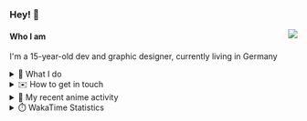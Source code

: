### Hey! 👋

[<img src="https://lanyard-profile-readme.vercel.app/api/228965621478588416" align="right">](https://discord.com/users/228965621478588416)

#### Who I am

I'm a 15-year-old dev and graphic designer, currently living in Germany

<details>
  <summary>💼 What I do</summary>
  
I am currently primarily working on [taiga Bot](https://taigabot.net) and [PartydoosMedia](https://partydoosmedia.com)
I helped / am helping translate [PreMiD](https://premid.app), [Flashing Lights](https://store.steampowered.com/app/605740/Flashing_Lights__Police_Firefighting_Emergency_Services_Simulator/), [Hypixel](https://hypixel.net/), [Discord Templates](https://discordtemplates.com/), [Discord Extreme List](https://discordextremelist.xyz/), [Kitsu](https://kitsu.io/), [Minecraft](https://minecraft.net/), and [taiga Bot](https://taigabot.net) to the German language
</details>

<details>
  <summary>✉️ How to get in touch</summary>
  
> Sorted by how quickly you can expect a reply
- [Hit me up on Discord](https://discord.com/users/228965621478588416)
- [Hit me up on Hiven](https://app.hiven.io/@crugg)
- [Hit me up on Twitter](https://twitter.com/cruggdev)
- [Hit me up on Telegram](https://t.me/dennispaulus)
- [Hit me up on Instagram](https://www.instagram.com/cru.gg/)
- [Send me a mail](mailto:hello@crugg.de)
</details>


<details>
  <summary>🌸 My recent anime activity</summary>
  
<!-- ANILIST_ACTIVITY:start -->

-   📺 Plans to watch [Tamako Market](https://anilist.co/anime/16417) (19:12, 29 August 2021)
-   📺 Plans to watch [Fireworks](https://anilist.co/anime/97908) (18:50, 29 August 2021)
-   📺 Paused watching [I Want to Eat Your Pancreas](https://anilist.co/anime/99750) (20:48, 08 August 2021)
-   📺 Completed [The Pet Girl of Sakurasou](https://anilist.co/anime/13759) (21:19, 07 August 2021)
-   📺 Watched episode 1 - 23 of [The Pet Girl of Sakurasou](https://anilist.co/anime/13759) (20:55, 07 August 2021)

<!-- ANILIST_ACTIVITY:end -->
</details>

<details>
  <summary>⏱️ WakaTime Statistics</summary>

<!--START_SECTION:waka-->
```text
Week: 23 August, 2021 - 29 August, 2021

Vue.js       12 hrs 23 mins  ███████████████░░░░░░░░░░   59.78 % 
TypeScript   2 hrs 23 mins   ███░░░░░░░░░░░░░░░░░░░░░░   11.57 % 
JSON         1 hr 58 mins    ██▒░░░░░░░░░░░░░░░░░░░░░░   09.54 % 
HTML         1 hr 39 mins    ██░░░░░░░░░░░░░░░░░░░░░░░   07.99 % 
YAML         40 mins         ▓░░░░░░░░░░░░░░░░░░░░░░░░   03.26 % 
```
<!--END_SECTION:waka-->
</details>
